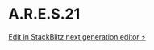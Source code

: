 # A.R.E.S.21

[Edit in StackBlitz next generation editor ⚡️](https://stackblitz.com/~/github.com/MellensR/A.R.E.S.21)